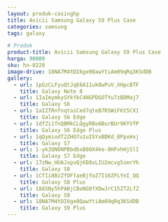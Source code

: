 ```yaml
---
layout: produk-casinghp
title: Avicii Samsung Galaxy S9 Plus Case
categories: samsung
tags: galaxy

# Produk
product-title: Avicii Samsung Galaxy S9 Plus Case
harga: 90000
sku: hn-0220
image-drive: 18NA7M4tDI6ge0QawYtiAm09qRq3KSdDB
gallery:
  - url: 1pGzCLFyuQtJqE6A11ukOwPuV_XHpcBTF
    title: Galaxy Note 8
  - url: 1IaImymkySYkYkC4NGPDGOTYu7zBDMaj7
    title: Galaxy S6
  - url: 1aIZTRnfnqtaiCed7qteB7RSWiFKt5CX1
    title: Galaxy S6 Edge
  - url: 1dfZi1fnQBMkCLQgyRBo6BurBUr9KYVfP
    title: Galaxy S6 Edge Plus
  - url: 1qQymiodT2ZHO7u1uISYxBDKd_8PpxHxj
    title: Galaxy S7
  - url: 1-yk3QNONPBbdbxB08X4ke-8HFvhHjSlI
    title: Galaxy S7 Edge
  - url: 17zNw_HUAJxpvQjKD8xLIU2mcvg5smrYh
    title: Galaxy S8
  - url: 1CfIi8BzZfOFtaeBjfoZ7I16ZFLYnI_QQ
    title: Galaxy S8 Plus
  - url: 18A5Ny5hPABjCBoNG0fXDwJrC15ZT2LfZ
    title: Galaxy S9
  - url: 18NA7M4tDI6ge0QawYtiAm09qRq3KSdDB
    title: Galaxy S9 Plus
---
```

